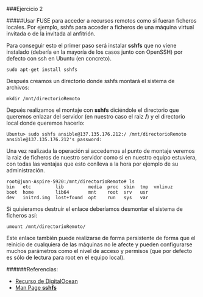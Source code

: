 ###Ejercicio 2

#####Usar FUSE para acceder a recursos remotos como si fueran ficheros locales. Por ejemplo, sshfs para acceder a ficheros de una máquina virtual invitada o de la invitada al anfitrión.

Para conseguir esto el primer paso será instalar **sshfs** que no viene instalado (debería en la mayoría de los casos junto con OpenSSH) por defecto con ssh en Ubuntu (en concreto).

    sudo apt-get install sshfs

Después creamos un directorio donde sshfs montará el sistema de archivos:

    mkdir /mnt/directorioRemoto

Depués realizamos el montaje con **sshfs** diciéndole el directorio que queremos enlazar del servidor (en nuestro caso el raiz **/**) y el directorio local donde queremos hacerlo:

    Ubuntu> sudo sshfs ansible@137.135.176.212:/ /mnt/directorioRemoto
    ansible@137.135.176.212's password:

Una vez realizada la operación si accedemos al punto de montaje veremos la raiz de ficheros de nuestro servidor como si en nuestro equipo estuviera, con todas las ventajas que esto conlleva a la hora por ejemplo de su administración.

    root@juan-Aspire-5920:/mnt/directorioRemoto# ls
    bin   etc         lib         media  proc  sbin  tmp  vmlinuz
    boot  home        lib64       mnt    root  srv   usr
    dev   initrd.img  lost+found  opt    run   sys   var



Si quisieramos destruir el enlace deberíamos desmontar el sistema de ficheros así:

    umount /mnt/directorioRemoto/


Este enlace también puede realizarse de forma persistente de forma que el reinicio de cualquiera de las máquinas no le afecte y pueden configurarse muchos parámetros como el nivel de acceso y permisos (que por defecto es sólo de lectura para root en el equipo local).

######Referencias:

* [Recurso de DigitalOcean](https://www.digitalocean.com/community/tutorials/how-to-use-sshfs-to-mount-remote-file-systems-over-ssh)
* [Man Page **sshfs**](http://linux.die.net/man/1/sshfs)

